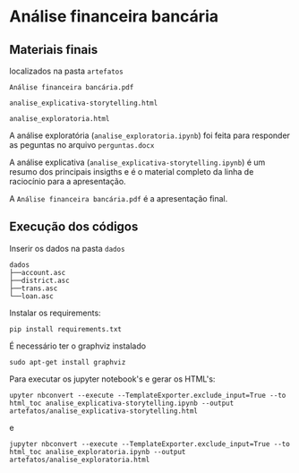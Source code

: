 # Análise financeira bancária

## Materiais finais

localizados na pasta ```artefatos```

```
Análise financeira bancária.pdf

analise_explicativa-storytelling.html

analise_exploratoria.html
```


A análise exploratória (```analise_exploratoria.ipynb```) foi feita para responder as peguntas no arquivo ```perguntas.docx```

A análise explicativa (```analise_explicativa-storytelling.ipynb```) é um resumo dos principais insigths e é o material completo da linha de raciocínio para a apresentação.

A ```Análise financeira bancária.pdf``` é a apresentação final.

## Execução dos códigos

Inserir os dados na pasta ```dados```

```
dados
├──account.asc
├──district.asc
├──trans.asc
└──loan.asc
```

Instalar os requirements: 
```
pip install requirements.txt
```

É necessário ter o graphviz instalado

```
sudo apt-get install graphviz
```

Para executar os jupyter notebook's e gerar os HTML's:

```
upyter nbconvert --execute --TemplateExporter.exclude_input=True --to html_toc analise_explicativa-storytelling.ipynb --output artefatos/analise_explicativa-storytelling.html
```

e

```
jupyter nbconvert --execute --TemplateExporter.exclude_input=True --to html_toc analise_exploratoria.ipynb --output artefatos/analise_exploratoria.html
```
